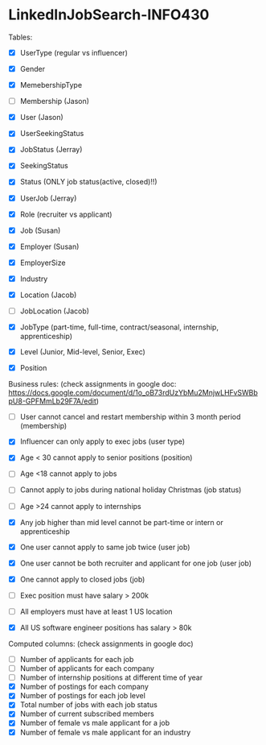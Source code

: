 # LinkedInJobSearch-INFO430
Tables:
- [x] UserType (regular vs influencer)
- [x] Gender
- [x] MemebershipType
- [ ] Membership (Jason)
- [x] User (Jason)

- [x] UserSeekingStatus
- [x] JobStatus (Jerray)
- [x] SeekingStatus
- [x] Status (ONLY job status(active, closed)!!)
- [x] UserJob (Jerray)

- [x] Role (recruiter vs applicant)
- [x] Job (Susan)
- [x] Employer (Susan)
- [x] EmployerSize
- [x] Industry

- [x] Location (Jacob)
- [ ] JobLocation (Jacob)
- [x] JobType (part-time, full-time, contract/seasonal, internship, apprenticeship)
- [x] Level (Junior, Mid-level, Senior, Exec)
- [x] Position



Business rules: (check assignments in google doc: https://docs.google.com/document/d/1o_oB73rdUzYbMu2MnjwLHFvSWBbpU8-GPFMmLb29F7A/edit)
- [ ] User cannot cancel and restart membership within 3 month period (membership)
- [x] Influencer can only apply to exec jobs (user type)
- [x] Age < 30 cannot apply to senior positions (position)
- [ ] Age <18 cannot apply to jobs
- [ ] Cannot apply to jobs during national holiday Christmas (job status)
- [ ] Age >24 cannot apply to internships
- [x] Any job higher than mid level cannot be part-time or intern or apprenticeship
- [x] One user cannot apply to same job twice (user job)
- [x] One user cannot be both recruiter and applicant for one job (user job)
- [x] One cannot apply to closed jobs (job)
- [ ] Exec position must have salary > 200k
- [ ] All employers must have at least 1 US location
- [x] All US software engineer positions has salary > 80k


Computed columns: (check assignments in google doc)
- [ ] Number of applicants for each job
- [ ] Number of applicants for each company
- [ ] Number of internship positions at different time of year
- [x] Number of postings for each company
- [x] Number of postings for each job level
- [x] Total number of jobs with each job status
- [x] Number of current subscribed members
- [x] Number of female vs male applicant for a job
- [x] Number of female vs male applicant for an industry

